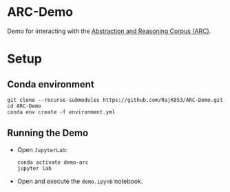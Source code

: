 # ARC-Demo
Demo for interacting with the [Abstraction and Reasoning Corpus (ARC)](https://github.com/fchollet/ARC).


# Setup

## Conda environment
```commandline
git clone --recurse-submodules https://github.com/RajK853/ARC-Demo.git
cd ARC-Demo
conda env create -f environment.yml
```

## Running the Demo
- Open `JupyterLab`:
  ```commandline
  conda activate demo-arc
  jupyter lab
  ```
- Open and execute the `demo.ipynb` notebook.

